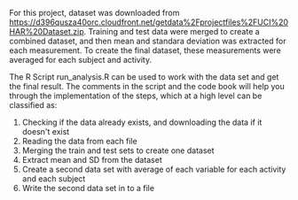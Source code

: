 For this project, dataset was downloaded from https://d396qusza40orc.cloudfront.net/getdata%2Fprojectfiles%2FUCI%20HAR%20Dataset.zip. 
Training and test data were merged to create a combined dataset, and then mean and standara deviation was extracted for each measurement. To create the final dataset, these measurements were averaged for each subject and activity.

The R Script run_analysis.R can be used to work with the data set and get the final result. The comments in the script and the code book will help you through the implementation of the steps, which at a high level can be classified as:

1. Checking if the data already exists, and downloading the data if it doesn't exist
2. Reading the data from each file
3. Merging the train and test sets to create one dataset
4. Extract mean and SD from the dataset
5. Create a second data set with average of each variable for each activity and each subject
6. Write the second data set in to a file